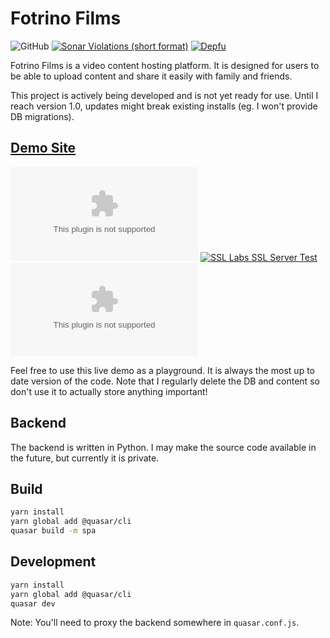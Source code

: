 # Fotrino Films

![GitHub](https://img.shields.io/github/license/michaelmolino/fotrino-films-frontend?style=for-the-badge)
[![Sonar Violations (short format)](https://img.shields.io/sonar/violations/michaelmolino_fotrino-films-frontend?label=sonar%20violations&server=https%3A%2F%2Fsonarcloud.io&style=for-the-badge)](https://sonarcloud.io/dashboard?id=michaelmolino_fotrino-films-frontend)
[![Depfu](https://img.shields.io/depfu/michaelmolino/fotrino-films-frontend?style=for-the-badge)](https://depfu.com/github/michaelmolino/fotrino-films-frontend)

Fotrino Films is a video content hosting platform. It is designed for users to be able to upload content and share it easily with family and friends.

This project is actively being developed and is not yet ready for use. Until I reach version 1.0, updates might break existing installs (eg. I won't provide DB migrations).

## [Demo Site](https://films.fotrino.com/)

[![Chromium HSTS preload](https://img.shields.io/hsts/preload/films.fotrino.com?style=for-the-badge)](https://hstspreload.org/?domain=films.fotrino.com)
[![SSL Labs SSL Server Test](https://img.shields.io/badge/SSL%20LABS-A%2B-brightgreen?style=for-the-badge)](https://www.ssllabs.com/ssltest/analyze.html?d=films.fotrino.com)
[![Mozilla HTTP Observatory Grade](https://img.shields.io/mozilla-observatory/grade/films.fotrino.com?publish&style=for-the-badge)](https://observatory.mozilla.org/analyze/films.fotrino.com)

Feel free to use this live demo as a playground. It is always the most up to date version of the code. Note that I regularly delete the DB and content so don't use it to actually store anything important!

## Backend

The backend is written in Python.  I may make the source code available in the future, but currently it is private.

## Build
```bash
yarn install
yarn global add @quasar/cli
quasar build -m spa
```
## Development
```bash
yarn install
yarn global add @quasar/cli
quasar dev
```
Note: You'll need to proxy the backend somewhere in `quasar.conf.js`.

